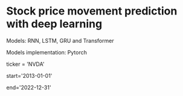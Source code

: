# Stock price movement prediction with deep learning

Models: RNN, LSTM, GRU and Transformer

Models implementation: Pytorch

ticker = 'NVDA'

start='2013-01-01'

end='2022-12-31'

